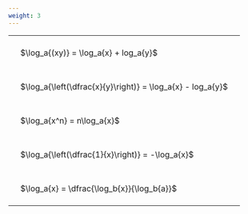 ```yaml
---
weight: 3
---
```


<style type="text/css">
#T_2b326 th.col_heading {
  text-align: left;
  font-size: 1em;
}
#T_2b326 td {
  text-align: left;
  font-size: 1em;
  padding: 1.5em;
}
</style>
<table id="T_2b326">
  <thead>
  </thead>
  <tbody>
    <tr>
      <td id="T_2b326_row0_col0" class="data row0 col0" >$\log_a{(xy)} = \log_a{x} + log_a{y}$</td>
    </tr>
    <tr>
      <td id="T_2b326_row1_col0" class="data row1 col0" >$\log_a{\left(\dfrac{x}{y}\right)} = \log_a{x} - log_a{y}$</td>
    </tr>
    <tr>
      <td id="T_2b326_row2_col0" class="data row2 col0" >$\log_a{x^n} = n\log_a{x}$</td>
    </tr>
    <tr>
      <td id="T_2b326_row3_col0" class="data row3 col0" >$\log_a{\left(\dfrac{1}{x}\right)} = -\log_a{x}$</td>
    </tr>
    <tr>
      <td id="T_2b326_row4_col0" class="data row4 col0" >$\log_a{x} = \dfrac{\log_b{x}}{\log_b{a}}$</td>
    </tr>
  </tbody>
</table>

